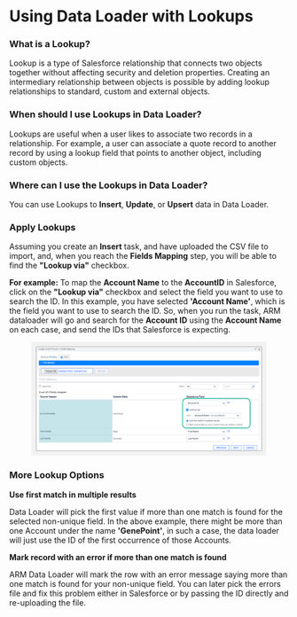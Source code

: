 # Using Data Loader with Lookups

### What is a Lookup? <a href="#what-is-a-lookup" id="what-is-a-lookup"></a>

Lookup is a type of Salesforce relationship that connects two objects together without affecting security and deletion properties. Creating an intermediary relationship between objects is possible by adding lookup relationships to standard, custom and external objects.

### When should I use Lookups in Data Loader? <a href="#when-should-i-use-lookups-in-dataloader" id="when-should-i-use-lookups-in-dataloader"></a>

Lookups are useful when a user likes to associate two records in a relationship. For example, a user can associate a quote record to another record by using a lookup field that points to another object, including custom objects.

### Where can I use the Lookups in Data Loader? <a href="#where-can-i-use-the-lookups-in-dataloader" id="where-can-i-use-the-lookups-in-dataloader"></a>

You can use Lookups to **Insert**, **Update**, or **Upsert** data in Data Loader.

### Apply Lookups <a href="#apply-lookups" id="apply-lookups"></a>

Assuming you create an **Insert** task, and have uploaded the CSV file to import, and, when you reach the **Fields Mapping** step, you will be able to find the **"Lookup via"** checkbox.

**For example:** To map the **Account Name** to the **AccountID** in Salesforce, click on the **"Lookup via"** checkbox and select the field you want to use to search the ID. In this example, you have selected **'Account Name'**, which is the field you want to use to search the ID. So, when you run the task, ARM dataloader will go and search for the **Account ID** using the **Account Name** on each case, and send the IDs that Salesforce is expecting.

<figure><img src="../../../../../.gitbook/assets/image (89) (1).png" alt=""><figcaption></figcaption></figure>

### More Lookup Options <a href="#more-lookup-options" id="more-lookup-options"></a>

**Use first match in multiple results**

Data Loader will pick the first value if more than one match is found for the selected non-unique field. In the above example, there might be more than one Account under the name **'GenePoint'**, in such a case, the data loader will just use the ID of the first occurrence of those Accounts.

**Mark record with an error if more than one match is found**

ARM Data Loader will mark the row with an error message saying more than one match is found for your non-unique field. You can later pick the errors file and fix this problem either in Salesforce or by passing the ID directly and re-uploading the file.

